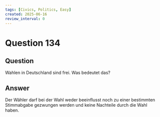 ```yaml
---
tags: [Civics, Politics, Easy]
created: 2025-06-16
review_interval: 0
---
```


# Question 134

## Question

Wahlen in Deutschland sind frei. Was bedeutet das?

## Answer

Der Wähler darf bei der Wahl weder beeinflusst noch zu einer bestimmten Stimmabgabe gezwungen werden und keine Nachteile durch die Wahl haben.
